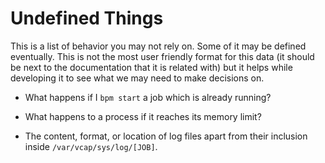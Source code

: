 # Undefined Things

This is a list of behavior you may not rely on. Some of it may be defined
eventually. This is not the most user friendly format for this data (it should
be next to the documentation that it is related with) but it helps while
developing it to see what we may need to make decisions on.

* What happens if I `bpm start` a job which is already running?

* What happens to a process if it reaches its memory limit?

* The content, format, or location of log files apart from their inclusion
  inside `/var/vcap/sys/log/[JOB]`.
